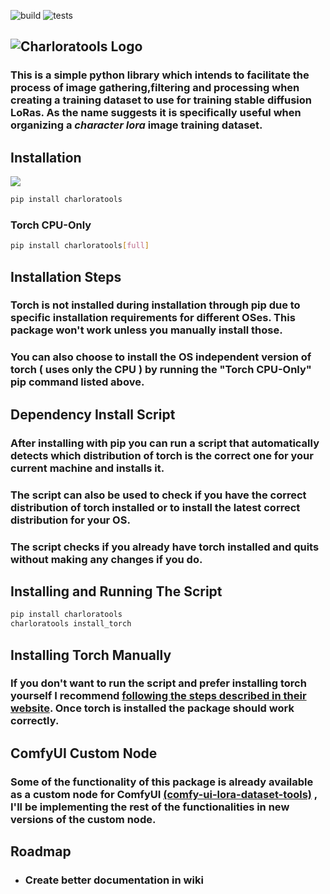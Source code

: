 ![build](https://github.com/svdC1/charloratools/actions/workflows/test-publish-package.yml/badge.svg)
![tests](https://github.com/svdC1/charloratools/actions/workflows/lint-run-tests.yml/badge.svg)


## ![Charloratools Logo](https://imagedelivery.net/YCQ3OFRYiR1R_AeUslNHiw/88185031-1ee7-40df-e3e8-d632d668c600/w=1280,h=640,fit=crop)

### This is a simple python library which intends to **facilitate the process of image gathering,filtering and processing when creating a training dataset to use for training stable diffusion LoRas**. As the name suggests it is specifically useful when organizing a *character lora* image training dataset.



## Installation

<a href=https://pypi.org/project/charloratools/><img src=https://imagedelivery.net/YCQ3OFRYiR1R_AeUslNHiw/9e17a46e-346c-4475-11f3-fd0d661c1800/400x400><a href=https://pypi.org/project/charloratools/></a></img>

```bash
pip install charloratools
```
### Torch CPU-Only
```bash 
pip install charloratools[full]
```
## Installation Steps

### Torch is not installed during installation through pip due to specific installation requirements for different OSes. This package won't work unless you **manually install those**.

### You can also choose to install the OS independent version of torch ( uses only the CPU ) by running the "Torch CPU-Only" pip command listed above.

## Dependency Install Script

### After installing with pip you can run a **script that automatically detects which distribution of torch is the correct one for your current machine and installs it**.

### The script can also be used to check if you have the correct distribution of torch installed or to install the latest correct distribution for your OS.

### The script checks if you already have torch installed and quits without making any changes if you do.

## Installing and Running The Script

```bash
pip install charloratools
charloratools install_torch
```
## Installing Torch Manually

### If you don't want to run the script and prefer installing torch yourself I recommend [following the steps described in their website](https://pytorch.org/get-started/locally/). Once torch is installed the package should work correctly.

## ComfyUI Custom Node

### Some of the functionality of this package is already available as a custom node for ComfyUI [(comfy-ui-lora-dataset-tools)](https://github.com/svdC1/comfy-ui-lora-dataset-tools) , I'll be implementing the rest of the functionalities in new versions of the custom node.

## Roadmap

 - ### Create better documentation in wiki